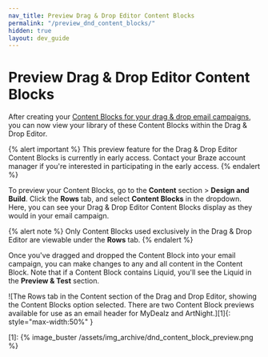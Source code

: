 ```yaml
---
nav_title: Preview Drag & Drop Editor Content Blocks
permalink: "/preview_dnd_content_blocks/"
hidden: true
layout: dev_guide
---
```


# Preview Drag & Drop Editor Content Blocks

After creating your [Content Blocks for your drag & drop email campaigns]({{site.baseurl}}/user_guide/message_building_by_channel/email/drag_and_drop/dnd_content_blocks/), you can now view your library of these Content Blocks within the Drag & Drop Editor.

{% alert important %}
This preview feature for the Drag & Drop Editor Content Blocks is currently in early access. Contact your Braze account manager if you're interested in participating in the early access.
{% endalert %}

To preview your Content Blocks, go to the **Content** section > **Design and Build**. Click the **Rows** tab, and select **Content Blocks** in the dropdown. Here, you can see your Drag & Drop Editor Content Blocks display as they would in your email campaign. 

{% alert note %}
Only Content Blocks used exclusively in the Drag & Drop Editor are viewable under the **Rows** tab.
{% endalert %}

Once you've dragged and dropped the Content Block into your email campaign, you can make changes to any and all content in the Content Block. Note that if a Content Block contains Liquid, you'll see the Liquid in the **Preview & Test** section.

![The Rows tab in the Content section of the Drag and Drop Editor, showing the Content Blocks option selected. There are two Content Block previews available for use as an email header for MyDealz and ArtNight.][1]{: style="max-width:50%" }


[1]: {% image_buster /assets/img_archive/dnd_content_block_preview.png %} 